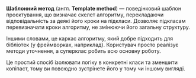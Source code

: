 **Шаблонний метод** (англ. **Template method**) — поведінковий шаблон проєктування, що визначає скелет алгоритму,
перекладаючи відповідальність за деякі його кроки на підкласи. Дозволяє підкласам перевизначати кроки алгоритму,
не змінюючи його загальну структуру.

Іншими словами, це каркас алгоритму, який добре підходить для бібліотек (у фреймворках, наприклад).
Користувач просто реалізує методи уточнення, а суперклас робить всю основну роботу.

Це простий спосіб ізолювати логіку в конкретні класи та зменшити копіпаст,
тому ви повсюдно зустрінете його у тому чи іншому вигляді.